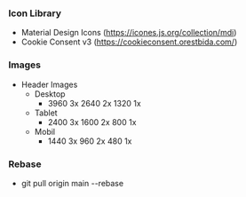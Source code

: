 ### Icon Library

- Material Design Icons (https://icones.js.org/collection/mdi)
- Cookie Consent v3 (https://cookieconsent.orestbida.com/)

### Images

- Header Images
  - Desktop
    - 3960 3x 2640 2x 1320 1x
  - Tablet
    - 2400 3x 1600 2x 800 1x
  - Mobil
    - 1440 3x 960 2x 480 1x

### Rebase

- git pull origin main --rebase
